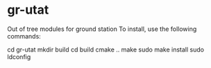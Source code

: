 # gr-utat
Out of tree modules for ground station
To install, use the following commands:

cd gr-utat
mkdir build
cd build
cmake ..
make
sudo make install
sudo ldconfig